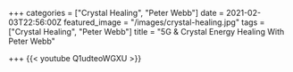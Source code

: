+++
categories = ["Crystal Healing", "Peter Webb"]
date = 2021-02-03T22:56:00Z
featured_image = "/images/crystal-healing.jpg"
tags = ["Crystal Healing", "Peter Webb"]
title = "5G & Crystal Energy Healing With Peter Webb"

+++
{{< youtube Q1udteoWGXU >}}